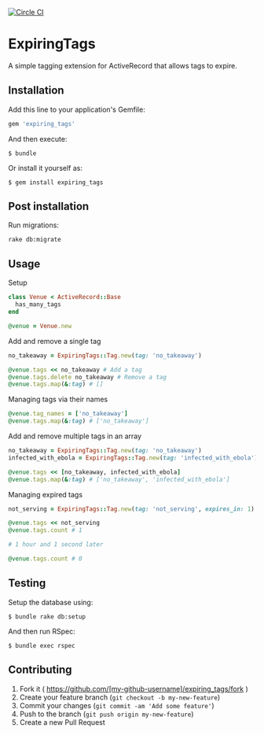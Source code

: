 [![Circle CI](https://circleci.com/gh/QuiqUpLTD/expiring_tags.svg?style=svg&circle-token=e105a5ec377803eaa6e7f51f24833f42be3329a8)](https://circleci.com/gh/QuiqUpLTD/expiring_tags)

# ExpiringTags

A simple tagging extension for ActiveRecord that allows tags to expire.

## Installation

Add this line to your application's Gemfile:

```ruby
gem 'expiring_tags'
```

And then execute:

    $ bundle

Or install it yourself as:

    $ gem install expiring_tags

## Post installation

Run migrations:

    rake db:migrate

## Usage

Setup

```ruby
class Venue < ActiveRecord::Base
  has_many_tags
end

@venue = Venue.new
```

Add and remove a single tag

```ruby
no_takeaway = ExpiringTags::Tag.new(tag: 'no_takeaway')

@venue.tags << no_takeaway # Add a tag
@venue.tags.delete no_takeaway # Remove a tag
@venue.tags.map(&:tag) # []
```

Managing tags via their names

```ruby
@venue.tag_names = ['no_takeaway']
@venue.tags.map(&:tag) # ['no_takeaway']
```

Add and remove multiple tags in an array

```ruby
no_takeaway = ExpiringTags::Tag.new(tag: 'no_takeaway')
infected_with_ebola = ExpiringTags::Tag.new(tag: 'infected_with_ebola')

@venue.tags << [no_takeaway, infected_with_ebola]
@venue.tags.map(&:tag) # ['no_takeaway', 'infected_with_ebola']
```

Managing expired tags

```ruby
not_serving = ExpiringTags::Tag.new(tag: 'not_serving', expires_in: 1) # 1 hour

@venue.tags << not_serving
@venue.tags.count # 1

# 1 hour and 1 second later

@venue.tags.count # 0
```

## Testing

Setup the database using:

    $ bundle rake db:setup

And then run RSpec:

    $ bundle exec rspec


## Contributing

1. Fork it ( https://github.com/[my-github-username]/expiring_tags/fork )
2. Create your feature branch (`git checkout -b my-new-feature`)
3. Commit your changes (`git commit -am 'Add some feature'`)
4. Push to the branch (`git push origin my-new-feature`)
5. Create a new Pull Request
